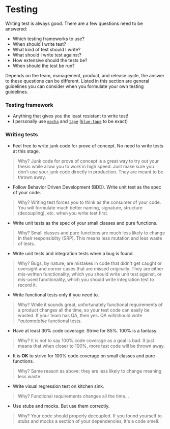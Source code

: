 # Testing
Writing test is always good.
There are a few questions need to be answered:
* Which testing frameworks to use?
* When should I write test?
* What kind of test should I write?
* What should I write test against?
* How extensive should the tests be?
* When should the test be run?

Depends on the team, management, product, and release cycle, the answer to these questions can be different.
Listed in this section are general guidelines you can consider when you formulate your own testing guidelines.

### Testing framework
- Anything that gives you the least resistant to write test!
- I personally use [`mocha`](https://www.npmjs.com/package/mocha) and [`tape`](https://www.npmjs.com/package/tape) ([`blue-tape`](https://www.npmjs.com/package/blue-tape) to be exact)

### Writing tests
- Feel free to write junk code for prove of concept. No need to write tests at this stage.

> Why? Junk code for prove of concept is a great way to try out your thesis while allow you to work in high speed.
> Just make sure you don't use your junk code directly in production.
> They are meant to be thrown away.

- Follow Behavior Driven Development (BDD). Write unit test as the spec of your code.

> Why? Writing test forces you to think as the consumer of your code.
> You will formulate much better naming, signature, structure (decoupling), etc. when you write test first.

- Write unit tests as the spec of your small classes and pure functions.

> Why? Small classes and pure functions are much less likely to change in their responsiblity (SRP).
> This means less mutation and less waste of tests.

- Write unit tests and integration tests when a bug is found.

> Why? Bugs, by nature, are mistakes in code that didn't get caught or oversight and corner cases that are missed originally.
> They are either mis-written functionality, which you should write unit test against, or
> mis-used functionality, which you should write integration test to record it.

- Write functional tests only if you need to.

> Why? While it sounds great, unfortunately functional requirements of a product changes all the time, so your test code can easily be wasted.
> If your team has QA, then yes. QA will/should write **automatable* functional tests.

- Have at least 30% code coverage. Strive for 85%. 100% is a fantasy.

> Why? It is not to say 100% code coverage as a goal is bad.
> It just means that when closer to 100%, more test code will be thrown away.

- It is **OK** to strive for 100% code coverage on small classes and pure functions.

> Why? Same reason as above: they are less likely to change meaning less waste.

- Write visual regression test on kitchen sink.

> Why? Functional requirements changes all the time...

- Use stubs and mocks. But use them correctly.

> Why? Your code should properly decoupled. If you found yourself to stubs and mocks a section of your dependencies, it's a code smell.

